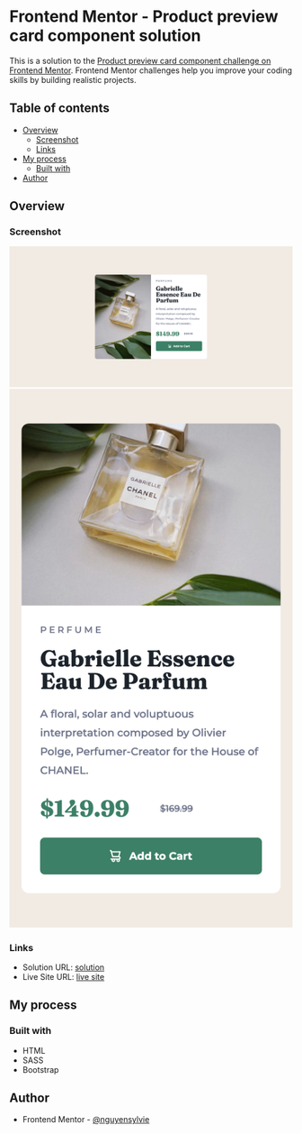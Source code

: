 # Frontend Mentor - Product preview card component solution

This is a solution to the [Product preview card component challenge on Frontend Mentor](https://www.frontendmentor.io/challenges/product-preview-card-component-GO7UmttRfa). Frontend Mentor challenges help you improve your coding skills by building realistic projects.

## Table of contents

- [Overview](#overview)
  - [Screenshot](#screenshot)
  - [Links](#links)
- [My process](#my-process)
  - [Built with](#built-with)
- [Author](#author)

## Overview

### Screenshot

![](./screenshots/screenshot_desktop.png)
![](./screenshots/screenshot_mobile.png)

### Links

- Solution URL: [solution](https://github.com/nguyensylvie/product-preview-card)
- Live Site URL: [live site](https://nguyensylvie.github.io/product-preview-card)

## My process

### Built with

- HTML
- SASS
- Bootstrap

## Author

- Frontend Mentor - [@nguyensylvie](https://www.frontendmentor.io/profile/nguyensylvie)
